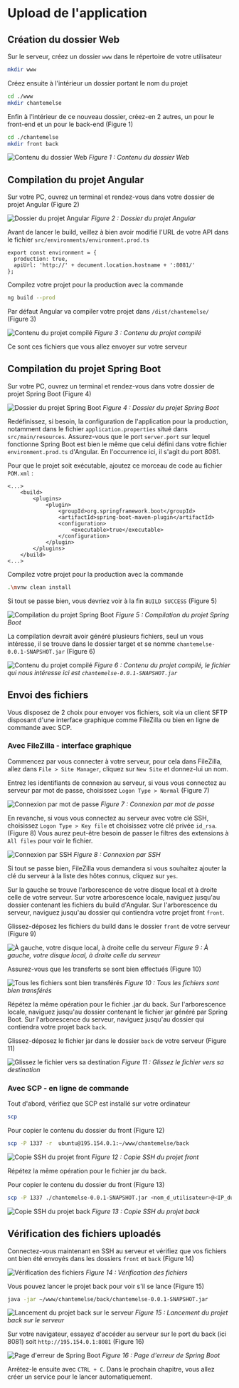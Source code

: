 # Upload de l'application

## Création du dossier Web

Sur le serveur, créez un dossier `www` dans le répertoire de votre utilisateur
``` bash
mkdir www
```

Créez ensuite à l'intérieur un dossier portant le nom du projet
``` bash
cd ./www
mkdir chantemelse
```

Enfin à l'intérieur de ce nouveau dossier, créez-en 2 autres, un pour le front-end et un pour le back-end (Figure 1)
``` bash
cd ./chantemelse
mkdir front back
```

![Contenu du dossier Web](./images/app_upload_www_dir.jpg)
*Figure 1 : Contenu du dossier Web*

## Compilation du projet Angular

Sur votre PC, ouvrez un terminal et rendez-vous dans votre dossier de projet Angular (Figure 2)

![Dossier du projet Angular](./images/app_upload_angular_dir.jpg)
*Figure 2 : Dossier du projet Angular*

Avant de lancer le build, veillez à bien avoir modifié l'URL de votre API dans le fichier `src/environments/environment.prod.ts`
``` ts{3}
export const environment = {
  production: true,
  apiUrl: 'http://' + document.location.hostname + ':8081/'
};
```

Compilez votre projet pour la production avec la commande
``` bash
ng build --prod
``` 

Par défaut Angular va compiler votre projet dans `/dist/chantemelse/` (Figure 3)

![Contenu du projet compilé](./images/app_upload_angular_dist.jpg)
*Figure 3 : Contenu du projet compilé*

Ce sont ces fichiers que vous allez envoyer sur votre serveur

## Compilation du projet Spring Boot

Sur votre PC, ouvrez un terminal et rendez-vous dans votre dossier de projet Spring Boot (Figure 4)

![Dossier du projet Spring Boot](./images/app_upload_spring_boot_dir.jpg)
*Figure 4 : Dossier du projet Spring Boot*

Redéfinissez, si besoin, la configuration de l'application pour la production, notamment dans le fichier `application.properties` situé dans `src/main/resources`.
Assurez-vous que le port `server.port` sur lequel fonctionne Spring Boot est bien le même que celui défini dans votre fichier `environment.prod.ts` d'Angular. En l'occurrence ici, il s'agit du port 8081.

Pour que le projet soit exécutable, ajoutez ce morceau de code au fichier `POM.xml` :
``` xml{7-9}
<...>
    <build>
        <plugins>
            <plugin>
                <groupId>org.springframework.boot</groupId>
                <artifactId>spring-boot-maven-plugin</artifactId>
                <configuration>
                    <executable>true</executable>
                </configuration>
            </plugin>
        </plugins>
    </build>
<...>
``` 


Compilez votre projet pour la production avec la commande
``` bash
.\mvnw clean install
``` 

Si tout se passe bien, vous devriez voir à la fin `BUILD SUCCESS` (Figure 5)

![Compilation du projet Spring Boot](./images/app_upload_spring_boot_build_success.jpg)
*Figure 5 : Compilation du projet Spring Boot*

La compilation devrait avoir généré plusieurs fichiers, seul un vous intéresse, il se trouve dans le dossier target et se nomme `chantemelse-0.0.1-SNAPSHOT.jar` (Figure 6)

![Contenu du projet compilé](./images/app_upload_spring_boot_dist.jpg)
*Figure 6 : Contenu du projet compilé, le fichier qui nous intéresse ici est `chantemelse-0.0.1-SNAPSHOT.jar`*

## Envoi des fichiers

Vous disposez de 2 choix pour envoyer vos fichiers, soit via un client SFTP disposant d'une interface graphique comme FileZilla ou bien en ligne de commande avec SCP.

### Avec FileZilla - interface graphique

Commencez par vous connecter à votre serveur, pour cela dans FileZilla, allez dans `File > Site Manager`, cliquez sur `New Site` et donnez-lui un nom.

Entrez les identifiants de connexion au serveur, si vous vous connectez au serveur par mot de passe, choisissez `Logon Type > Normal` (Figure 7)

![Connexion par mot de passe](./images/app_upload_filezilla_password.jpg)
*Figure 7 : Connexion par mot de passe*

En revanche, si vous vous connectez au serveur avec votre clé SSH, choisissez `Logon Type > Key file` et choisissez votre clé privée `id_rsa`. (Figure 8)
Vous aurez peut-être besoin de passer le filtres des extensions à `All files` pour voir le fichier.

![Connexion par SSH](./images/app_upload_filezilla_ssh_key.jpg)
*Figure 8 : Connexion par SSH*

Si tout se passe bien, FileZilla vous demandera si vous souhaitez ajouter la clé du serveur à la liste des hôtes connus, cliquez sur `yes`.

Sur la gauche se trouve l'arborescence de votre disque local et à droite celle de votre serveur.
Sur votre arborescence locale, naviguez jusqu'au dossier contenant les fichiers du build d'Angular.
Sur l'arborescence du serveur, naviguez jusqu'au dossier qui contiendra votre projet front `front`.

Glissez-déposez les fichiers du build dans le dossier `front` de votre serveur (Figure 9)

![À gauche, votre disque local, à droite celle du serveur](./images/app_upload_filezilla_local_remote_upload_front.jpg)
*Figure 9 : À gauche, votre disque local, à droite celle du serveur*

Assurez-vous que les transferts se sont bien effectués (Figure 10)

![Tous les fichiers sont bien transférés](./images/app_upload_filezilla_succesful_upload_front.jpg)
*Figure 10 : Tous les fichiers sont bien transférés*

Répétez la même opération pour le fichier .jar du back.
Sur l'arborescence locale, naviguez jusqu'au dossier contenant le fichier jar généré par Spring Boot.
Sur l'arborescence du serveur, naviguez jusqu'au dossier qui contiendra votre projet back `back`.

Glissez-déposez le fichier jar dans le dossier `back` de votre serveur (Figure 11)

![Glissez le fichier vers sa destination](./images/app_upload_filezilla_local_remote_upload_back.jpg)
*Figure 11 : Glissez le fichier vers sa destination*

### Avec SCP - en ligne de commande

Tout d'abord, vérifiez que SCP est installé sur votre ordinateur
``` bash
scp
``` 

Pour copier le contenu du dossier du front (Figure 12)
``` bash
scp -P 1337 -r  ubuntu@195.154.0.1:~/www/chantemelse/back
``` 

![Copie SSH du projet front](./images/app_upload_scp_local_remote_upload_front.jpg)
*Figure 12 : Copie SSH du projet front*

<Alert message="Notez ici l'utilisation du drapeau <code>-R</code> pour récursive et de <code>/*</code> après le nom du dossier projet en local pour indiquer de copier l'ensemble des fichiers du dossier et de ses sous-dossiers."/>

Répétez la même opération pour le fichier jar du back.

Pour copier le contenu du dossier du front (Figure 13)
``` bash
scp -P 1337 ./chantemelse-0.0.1-SNAPSHOT.jar <nom_d_utilisateur>@<IP_du_serveur>:<dossier_du_projet_back_remote>
``` 

![Copie SSH du projet back](./images/app_upload_scp_local_remote_upload_back.jpg)
*Figure 13 : Copie SSH du projet back*

## Vérification des fichiers uploadés

Connectez-vous maintenant en SSH au serveur et vérifiez que vos fichiers ont bien été envoyés dans les dossiers `front` et `back` (Figure 14)

![Vérification des fichiers](./images/app_upload_check.jpg)
*Figure 14 : Vérification des fichiers*

Vous pouvez lancer le projet back pour voir s'il se lance (Figure 15)
``` bash
java -jar ~/www/chantemelse/back/chantemelse-0.0.1-SNAPSHOT.jar
``` 

![Lancement du projet back sur le serveur](./images/app_upload_launch_java.jpg)
*Figure 15 : Lancement du projet back sur le serveur*

Sur votre navigateur, essayez d'accéder au serveur sur le port du back (ici 8081) soit `http://195.154.0.1:8081` (Figure 16)

![Page d'erreur de Spring Boot](./images/app_upload_index_back.jpg)
*Figure 16 : Page d'erreur de Spring Boot*

Arrêtez-le ensuite avec `CTRL + C`. Dans le prochain chapitre, vous allez créer un service pour le lancer automatiquement.
